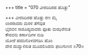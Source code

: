 +++
title = "070 ವೀರರಿದಿರಹ ಹೊತ್ತು"

+++
ವೀರರಿದಿರಹ ಹೊತ್ತು ರಣ ಮೈ  
ಲಾರರಾದರು ಮರಳಿ ತೆಗೆವುತ  
ಭೈರವನ ಸಾರೂಪ್ಯವಾದರು ಫೂತು ಮಝರೆನುತ  
ಕೌರವನು ಕರ್ಣಾದಿಗಳ ನುಡಿ  
ಯೋರೆ ಹದರಿನೊಳವಗಡಿಸಿ ಹೊಂ  
ದೇರ ದುವ್ವಾಳಿಸುತ ಮೂದಲಿಸಿದನು ಫಲುಗುಣನ     ॥70॥